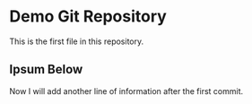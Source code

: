 # Demo Git Repository

This is the first file in this repository.

## Ipsum Below
Now I will add another line of information after the first commit.